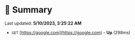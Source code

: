 # 📖 Summary
Last updated: **5/10/2023, 3:25:22 AM**

- `GET` [https://google.com](https://google.com) - **Up** (298ms)
